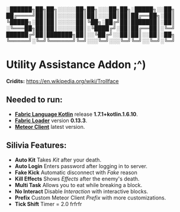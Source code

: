 
░██████╗██╗██╗░░░░░██╗██╗░░░██╗██╗░█████╗░░██╗
██╔════╝██║██║░░░░░██║██║░░░██║██║██╔══██╗░██║
╚█████╗░██║██║░░░░░██║╚██╗░██╔╝██║███████║░██║
░╚═══██╗██║██║░░░░░██║░╚████╔╝░██║██╔══██║░╚═╝
██████╔╝██║███████╗██║░░╚██╔╝░░██║██║░░██║░██╗
╚═════╝░╚═╝╚══════╝╚═╝░░░╚═╝░░░╚═╝╚═╝░░╚═╝░╚═╝

# Utility Assistance Addon ;^)

__Cridits:__ https://en.wikipedia.org/wiki/Trollface
## Needed to run:
- __[Fabric Language Kotlin](https://www.curseforge.com/minecraft/mc-mods/fabric-language-kotlin)__ release __1.7.1+kotlin.1.6.10__.
- __[Fabric Loader](https://github.com/FabricMC/fabric-loader)__ version __0.13.3__. 
- __[Meteor Client](https://github.com/MeteorDevelopment/meteor-client)__ latest version.

## Silivia Features:  
- __Auto Kit__ Takes _Kit_ after your death.
- __Auto Login__ Enters password after logging in to server.
- __Fake Kick__ Automatic disconnect with _Fake_ reason
- __Kill Effects__ Shows _Effects_ after the enemy's death.
- __Multi Task__ Allows you to eat while breaking a block.
- __No Interact__ Disable _Interaction_ with interactive blocks.
- __Prefix__ Custom Meteor Client _Prefix_ with more customizations.
- __Tick Shift__ Timer = 2.0 frfrfr
